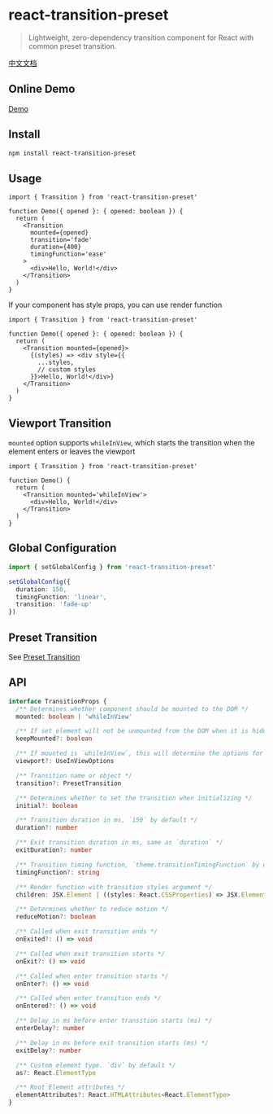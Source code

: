 # react-transition-preset

> Lightweight, zero-dependency transition component for React with common preset transition.

[中文文档](./README.zh.md)

## Online Demo

[Demo](https://hemengke1997.github.io/react-transition-preset/)

## Install

```bash
npm install react-transition-preset
```

## Usage

```tsx
import { Transition } from 'react-transition-preset'

function Demo({ opened }: { opened: boolean }) {
  return (
    <Transition
      mounted={opened}
      transition='fade'
      duration={400}
      timingFunction='ease'
    >
      <div>Hello, World!</div>
    </Transition>
  )
}
```

If your component has style props, you can use render function

```tsx
import { Transition } from 'react-transition-preset'

function Demo({ opened }: { opened: boolean }) {
  return (
    <Transition mounted={opened}>
      {(styles) => <div style={{
        ...styles,
        // custom styles
      }}>Hello, World!</div>}
    </Transition>
  )
}
```

## Viewport Transition

`mounted` option supports `whileInView`, which starts the transition when the element enters or leaves the viewport

```tsx
import { Transition } from 'react-transition-preset'

function Demo() {
  return (
    <Transition mounted='whileInView'>
      <div>Hello, World!</div>
    </Transition>
  )
}
```

## Global Configuration

```ts
import { setGlobalConfig } from 'react-transition-preset'

setGlobalConfig({
  duration: 150,
  timingFunction: 'linear',
  transition: 'fade-up'
})
```

## Preset Transition

See [Preset Transition](https://hemengke1997.github.io/react-transition-preset/)

## API

```ts
interface TransitionProps {
  /** Determines whether component should be mounted to the DOM */
  mounted: boolean | 'whileInView'

  /** If set element will not be unmounted from the DOM when it is hidden, `display: none` styles will be applied instead */
  keepMounted?: boolean

  /** If mounted is `whileInView`, this will determine the options for the useInView hook */
  viewport?: UseInViewOptions

  /** Transition name or object */
  transition?: PresetTransition

  /** Determines whether to set the transition when initializing */
  initial?: boolean

  /** Transition duration in ms, `150` by default */
  duration?: number

  /** Exit transition duration in ms, same as `duration` */
  exitDuration?: number

  /** Transition timing function, `theme.transitionTimingFunction` by default */
  timingFunction?: string

  /** Render function with transition styles argument */
  children: JSX.Element | ((styles: React.CSSProperties) => JSX.Element)

  /** Determines whether to reduce motion */
  reduceMotion?: boolean

  /** Called when exit transition ends */
  onExited?: () => void

  /** Called when exit transition starts */
  onExit?: () => void

  /** Called when enter transition starts */
  onEnter?: () => void

  /** Called when enter transition ends */
  onEntered?: () => void

  /** Delay in ms before enter transition starts (ms) */
  enterDelay?: number

  /** Delay in ms before exit transition starts (ms) */
  exitDelay?: number

  /** Custom element type. `div` by default */
  as?: React.ElementType

  /** Root Element attributes */
  elementAttributes?: React.HTMLAttributes<React.ElementType>
}
```
